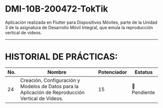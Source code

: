 # DMI-10B-200472-TokTik
Aplicación realizada en Flutter para Dispositivos Móviles, parte de la Unidad 3 de la asignatura de Desarrollo Móvil Integral, que emula la reproducción vertical de videos.

--- 

# HISTORIAL DE PRÁCTICAS:

|No. |Nombre |Potenciador |Estatus |
|--|--|--|--|
|24|Creación, Configuración y Modelos de Datos para la Aplicación de Reproducción Vertical de Videos.|15|🌟Pendiente|